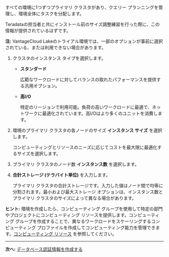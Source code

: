 すべての環境に1つずつプライマリ クラスタがあり、クエリー プランニングを管理し、環境全体にタスクを分配します。

Teradataの担当者と共にインストール前のサイズ調整練習を行った際に、この情報が提供されているはずです。

**注:** VantageCloud Lakeのトライアル環境では、一部のオプションが事前に選択されている、または利用できない場合があります。

1.  クラスタのインスタンス タイプを選択します。

    -   **スタンダード**

        広範なワークロードに対してバランスの取れたパフォーマンスを提供する汎用オプション。


    -   **高I/O**

        特定のリージョンで利用可能。負荷の高いワークロードに最適で、ネットワークに最適化されています。高I/Oはより多くのユニットを消費します。


1.  環境のプライマリ クラスタの各ノードのサイズ **インスタンス サイズ** を選択します。

    コンピューティングとリソースのニーズに応じてコストを最大限に最適化するサイズを選択します。


1.  プライマリ クラスタのノード数 **インスタンス数** を選択します。


1.  **合計ストレージ (テラバイト単位)** を入力します。

    プライマリ クラスタの合計ストレージです。入力した値はノード間で均等に分割されます。最小および最大ストレージ オプションは、インスタンス数とプライマリ クラスタのサイズによって異なる場合があります。


**ヒント:** 環境を作成したら、コンピューティング グループを使用して特定の部門やプロジェクトにコンピューティング リソースを提供します。コンピューティング グループを作成することで、異なるワークロードをスケーリングするコンピューティング プロファイルを作成してコンピューティング能力を管理できます。[コンピューティング リソース](nmr1658424425362.md) を参照してください。

---

**次へ:** [データベース認証情報を作成する](czl1721069081260.md)

